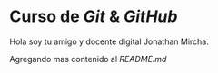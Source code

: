 # Curso de _Git_ & _GitHub_


Hola soy tu amigo y docente digital Jonathan Mircha.

Agregando mas contenido al _README.md_